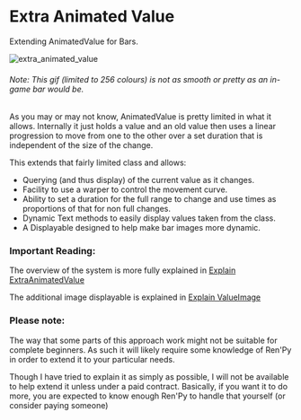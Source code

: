 # Extra Animated Value

Extending AnimatedValue for Bars.

![extra_animated_value](https://github.com/DRincs-Productions/extra-animated-value/assets/67595890/847a65c0-6676-440c-b608-6a39d43a18fd)


###### Note: This gif (limited to 256 colours) is not as smooth or pretty as an in-game bar would be.

As you may or may not know, AnimatedValue is pretty limited in what it allows. Internally it just holds a value and an old value then uses a linear progression to move from one to the other over a set duration that is independent of the size of the change.

This extends that fairly limited class and allows:

- Querying (and thus display) of the current value as it changes.
- Facility to use a warper to control the movement curve.
- Ability to set a duration for the full range to change and use times as proportions of that for non full changes.
- Dynamic Text methods to easily display values taken from the class.
- A Displayable designed to help make bar images more dynamic.



### Important Reading:

The overview of the system is more fully explained in [Explain ExtraAnimatedValue](explain_extra_animated_value.md)

The additional image displayable is explained in [Explain ValueImage](explain_value_image.md)

### Please note:

The way that some parts of this approach work might not be suitable for complete beginners. As such it will likely require some knowledge of Ren'Py in order to extend it to your particular needs. 

Though I have tried to explain it as simply as possible, I will not be available to help extend it unless under a paid contract.
Basically, if you want it to do more, you are expected to know enough Ren'Py to handle that yourself (or consider paying someone)
